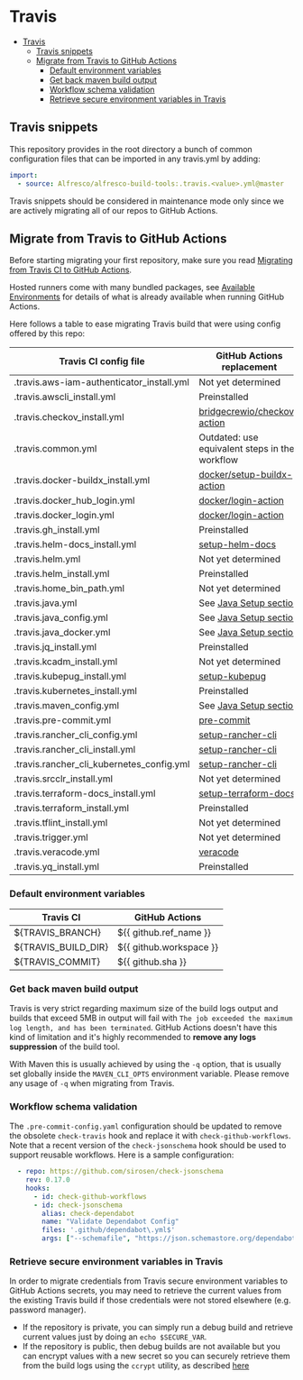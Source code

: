 # Travis

- [Travis](#travis)
  - [Travis snippets](#travis-snippets)
  - [Migrate from Travis to GitHub Actions](#migrate-from-travis-to-github-actions)
    - [Default environment variables](#default-environment-variables)
    - [Get back maven build output](#get-back-maven-build-output)
    - [Workflow schema validation](#workflow-schema-validation)
    - [Retrieve secure environment variables in Travis](#retrieve-secure-environment-variables-in-travis)

## Travis snippets

This repository provides in the root directory a bunch of common configuration
files that can be imported in any travis.yml by adding:

```yaml
import:
  - source: Alfresco/alfresco-build-tools:.travis.<value>.yml@master
```

Travis snippets should be considered in maintenance mode only since we are actively
migrating all of our repos to GitHub Actions.

## Migrate from Travis to GitHub Actions

Before starting migrating your first repository, make sure you read [Migrating from Travis CI to GitHub Actions](https://docs.github.com/en/actions/migrating-to-github-actions/migrating-from-travis-ci-to-github-actions).

Hosted runners come with many bundled packages, see
[Available Environments](https://github.com/actions/virtual-environments#available-environments)
for details of what is already available when running GitHub Actions.

Here follows a table to ease migrating Travis build that were using config offered by this repo:

| Travis CI config file                     | GitHub Actions replacement                                                    |
|-------------------------------------------|-------------------------------------------------------------------------------|
| .travis.aws-iam-authenticator_install.yml | Not yet determined                                                            |
| .travis.awscli_install.yml                | Preinstalled                                                                  |
| .travis.checkov_install.yml               | [bridgecrewio/checkov-action](https://github.com/bridgecrewio/checkov-action) |
| .travis.common.yml                        | Outdated: use equivalent steps in the workflow                                |
| .travis.docker-buildx_install.yml         | [docker/setup-buildx-action](https://github.com/docker/setup-buildx-action)   |
| .travis.docker_hub_login.yml              | [docker/login-action](README.md#docker-login)                                 |
| .travis.docker_login.yml                  | [docker/login-action](README.md#docker-login)                                 |
| .travis.gh_install.yml                    | Preinstalled                                                                  |
| .travis.helm-docs_install.yml             | [setup-helm-docs](/.github/actions/setup-helm-docs/action.yml)                |
| .travis.helm.yml                          | Not yet determined                                                            |
| .travis.helm_install.yml                  | Preinstalled                                                                  |
| .travis.home_bin_path.yml                 | Not yet determined                                                            |
| .travis.java.yml                          | See [Java Setup section](README.md#setup-maven-build-options)                 |
| .travis.java_config.yml                   | See [Java Setup section](README.md#java-setup)                                |
| .travis.java_docker.yml                   | See [Java Setup section](README.md#setup-maven-build-options)                 |
| .travis.jq_install.yml                    | Preinstalled                                                                  |
| .travis.kcadm_install.yml                 | Not yet determined                                                            |
| .travis.kubepug_install.yml               | [setup-kubepug](/.github/actions/setup-kubepug/action.yml)                    |
| .travis.kubernetes_install.yml            | Preinstalled                                                                  |
| .travis.maven_config.yml                  | See [Java Setup section](README.md#java-setup)                                |
| .travis.pre-commit.yml                    | [pre-commit](/.github/actions/pre-commit)                                     |
| .travis.rancher_cli_config.yml            | [setup-rancher-cli](/.github/actions/setup-rancher-cli/action.yml)            |
| .travis.rancher_cli_install.yml           | [setup-rancher-cli](/.github/actions/setup-rancher-cli/action.yml)            |
| .travis.rancher_cli_kubernetes_config.yml | [setup-rancher-cli](/.github/actions/setup-rancher-cli/action.yml)            |
| .travis.srcclr_install.yml                | Not yet determined                                                            |
| .travis.terraform-docs_install.yml        | [setup-terraform-docs](/.github/actions/setup-terraform-docs/action.yml)      |
| .travis.terraform_install.yml             | Preinstalled                                                                  |
| .travis.tflint_install.yml                | Not yet determined                                                            |
| .travis.trigger.yml                       | Not yet determined                                                            |
| .travis.veracode.yml                      | [veracode](/.github/actions/veracode)                                         |
| .travis.yq_install.yml                    | Preinstalled                                                                  |

### Default environment variables

| Travis CI           | GitHub Actions          |
|---------------------|-------------------------|
| ${TRAVIS_BRANCH}    | ${{ github.ref_name }}  |
| ${TRAVIS_BUILD_DIR} | ${{ github.workspace }} |
| ${TRAVIS_COMMIT}    | ${{ github.sha }}       |

### Get back maven build output

Travis is very strict regarding maximum size of the build logs output and builds
that exceed 5MB in output will fail with `The job exceeded the maximum log
length, and has been terminated`. GitHub Actions doesn't have this kind of
limitation and it's highly recommended to **remove any logs suppression** of the
build tool.

With Maven this is usually achieved by using the `-q` option, that is usually
set globally inside the `MAVEN_CLI_OPTS` environment variable. Please remove any
usage of `-q` when migrating from Travis.

### Workflow schema validation

The `.pre-commit-config.yaml` configuration should be updated to remove the obsolete `check-travis` hook and replace it with `check-github-workflows`.
Note that a recent version of the `check-jsonschema` hook should be used to support reusable workflows.
Here is a sample configuration:

```yml
  - repo: https://github.com/sirosen/check-jsonschema
    rev: 0.17.0
    hooks:
      - id: check-github-workflows
      - id: check-jsonschema
        alias: check-dependabot
        name: "Validate Dependabot Config"
        files: '.github/dependabot\.yml$'
        args: ["--schemafile", "https://json.schemastore.org/dependabot-2.0.json"]
```

### Retrieve secure environment variables in Travis

In order to migrate credentials from Travis secure environment variables to GitHub Actions secrets, you may need to retrieve the current values from the existing Travis build if those credentials were not stored elsewhere (e.g. password manager).

- If the repository is private, you can simply run a debug build and retrieve current values just by doing an `echo $SECURE_VAR`.
- If the repository is public, then debug builds are not available but you can encrypt values with a new secret so you can securely retrieve them from the build logs using the `ccrypt` utility, as described [here](https://stackoverflow.com/a/59165606/547195)
